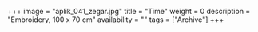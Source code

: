 +++
image = "aplik_041_zegar.jpg"
title = "Time"
weight = 0
description = "Embroidery, 100 x 70 cm"
availability = ""
tags = ["Archive"]
+++
